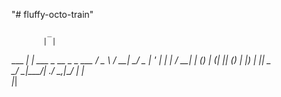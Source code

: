 "# fluffy-octo-train" 


            _                        
           | |                       
  ___   ___| |_ ___  _ __  _   _ ___ 
 / _ \ / __| __/ _ \| '_ \| | | / __|
| (_) | (__| || (_) | |_) | |_| \__ \
 \___/ \___|\__\___/| .__/ \__,_|___/
                    | |              
                    |_| 
